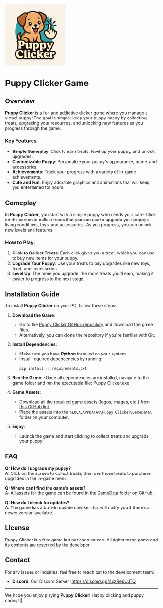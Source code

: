 <img src="https://github.com/HarleyTG-O/Puppy-Clicker/blob/main/Harley's%20Studio/Puppy%20Clicker/GameData/logo.png?raw=true" alt="Puppy Clicker Logo" width="200"/>

# Puppy Clicker Game

## Overview

**Puppy Clicker** is a fun and addictive clicker game where you manage a virtual puppy! The goal is simple: keep your puppy happy by collecting treats, upgrading your resources, and unlocking new features as you progress through the game.

### Key Features
- **Simple Gameplay**: Click to earn treats, level up your puppy, and unlock upgrades.
- **Customizable Puppy**: Personalize your puppy's appearance, name, and accessories.
- **Achievements**: Track your progress with a variety of in-game achievements.
- **Cute and Fun**: Enjoy adorable graphics and animations that will keep you entertained for hours.

## Gameplay

In **Puppy Clicker**, you start with a simple puppy who needs your care. Click on the screen to collect treats that you can use to upgrade your puppy's living conditions, toys, and accessories. As you progress, you can unlock new levels and features.

### How to Play:
1. **Click to Collect Treats**: Each click gives you a treat, which you can use to buy new items for your puppy.
2. **Upgrade Your Puppy**: Use your treats to buy upgrades like new toys, food, and accessories.
3. **Level Up**: The more you upgrade, the more treats you’ll earn, making it easier to progress to the next stage.

## Installation Guide

To install **Puppy Clicker** on your PC, follow these steps:

1. **Download the Game**:
   - Go to the [Puppy Clicker GitHub repository](https://github.com/HarleyTG-O/Puppy-Clicker) and download the game files.
   - Alternatively, you can clone the repository if you're familiar with Git.

2. **Install Dependencies**:
   - Make sure you have **Python** installed on your system.
   - Install required dependencies by running:
     ```bash
     pip install -r requirements.txt
     ```

2. **Run the Game**:
   -Once all dependencies are installed, navigate to the game folder and run the executable file:
      Puppy Clicker.exe

4. **Game Assets**:
   - Download all the required game assets (logos, images, etc.) from [this GitHub link](https://github.com/HarleyTG-O/Puppy-Clicker/tree/main/Harley's%20Studio/Puppy%20Clicker/GameData).
   - Place the assets into the `%LOCALAPPDATA%\Puppy Clicker\GameData\` folder on your computer.

5. **Enjoy**:
   - Launch the game and start clicking to collect treats and upgrade your puppy!

## FAQ

**Q: How do I upgrade my puppy?**  
A: Click on the screen to collect treats, then use those treats to purchase upgrades in the in-game menu.

**Q: Where can I find the game's assets?**  
A: All assets for the game can be found in the [GameData folder](https://github.com/HarleyTG-O/Puppy-Clicker/tree/main/Harley's%20Studio/Puppy%20Clicker/GameData) on GitHub.

**Q: How do I check for updates?**  
A: The game has a built-in update checker that will notify you if there’s a newer version available.

## License
   Puppy Clicker is a free game but not open source. All rights to the game and its contents are reserved by the developer.

## Contact

For any issues or inquiries, feel free to reach out to the development team:

- **Discord**: Our Discord Server  !https://discord.gg/4qzRe6UJTQ

---

We hope you enjoy playing **Puppy Clicker**! Happy clicking and puppy caring! 🐶
